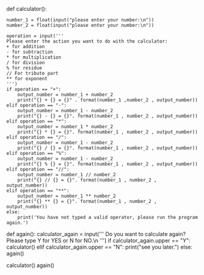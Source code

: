 def calculator():

    number_1 = float(input("please enter your number:\n"))
    number_2 = float(input("please enter your number:\n"))

    operation = input('''
    Please enter the action you want to do with the calculator:
    + for addition
    - for subtraction
    * for multiplication
    / for division
    % for residue
    // For tribute part
    ** for exponent
    ''')
    if operation == "+":
        output_number = number_1 + number_2
        print("{} + {} = {}" . format(number_1 ,number_2 , output_number))
    elif operation == "-":
        output_number = number_1 - number_2
        print("{} - {} = {}". format(number_1 , number_2 , output_number))
    elif operation == "*":
        output_number = number_1 * number_2
        print("{} * {} = {}". format(number_1 , number_2 , output_number))
    elif operation == "/":
        output_number = number_1 - number_2
        print("{} / {} = {}". format(number_1 , number_2 , output_number))
    elif operation == "%":
        output_number = number_1 - number_2
        print("{} % {} = {}". format(number_1 , number_2 , output_number))
    elif operation == "//":
        output_number = number_1 // number_2
        print("{} // {} = {}". format(number_1 , number_2 , output_number))
    elif operation == "**":
        output_number = number_1 ** number_2
        print("{} ** {} = {}". format(number_1 , number_2 , output_number))
    else:
        print('You have not typed a valid operator, please run the program again.')
        
def again():
    calculator_again = input('''
    Do you want to calculate again?
    Please type Y for YES or N for NO.\n
    ''')
    if calculator_again.upper == "Y":
        calculator()
    elif calculator_again.upper == "N":
        print("see you later.")
    else:
        again()

calculator()
again()
